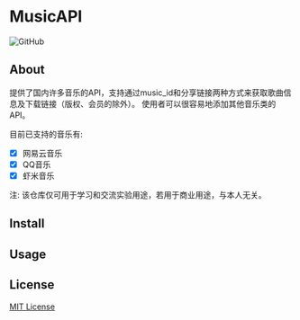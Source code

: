 # MusicAPI
![GitHub](https://img.shields.io/github/license/kushao1267/MusicAPI.svg)

## About
提供了国内许多音乐的API，支持通过music_id和分享链接两种方式来获取歌曲信息及下载链接（版权、会员的除外）。
使用者可以很容易地添加其他音乐类的API。

目前已支持的音乐有:
- [x] 网易云音乐
- [x] QQ音乐
- [x] 虾米音乐

注: 该仓库仅可用于学习和交流实验用途，若用于商业用途，与本人无关。

## Install

## Usage

## License
[MIT License](https://github.com/kushao1267/facade/blob/master/LICENSE)